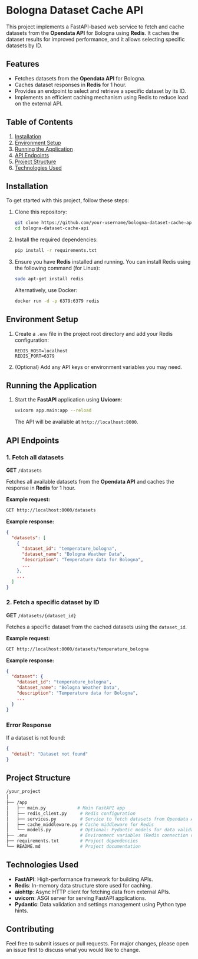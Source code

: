 # Bologna Dataset Cache API

This project implements a FastAPI-based web service to fetch and cache datasets from the **Opendata API** for Bologna using **Redis**. It caches the dataset results for improved performance, and it allows selecting specific datasets by ID.

## Features

- Fetches datasets from the **Opendata API** for Bologna.
- Caches dataset responses in **Redis** for 1 hour.
- Provides an endpoint to select and retrieve a specific dataset by its ID.
- Implements an efficient caching mechanism using Redis to reduce load on the external API.

## Table of Contents

1. [Installation](#installation)
2. [Environment Setup](#environment-setup)
3. [Running the Application](#running-the-application)
4. [API Endpoints](#api-endpoints)
5. [Project Structure](#project-structure)
6. [Technologies Used](#technologies-used)

## Installation

To get started with this project, follow these steps:

1. Clone this repository:

   ```bash
   git clone https://github.com/your-username/bologna-dataset-cache-api.git
   cd bologna-dataset-cache-api
   ```

2. Install the required dependencies:

   ```bash
   pip install -r requirements.txt
   ```

3. Ensure you have **Redis** installed and running. You can install Redis using the following command (for Linux):

   ```bash
   sudo apt-get install redis
   ```

   Alternatively, use Docker:

   ```bash
   docker run -d -p 6379:6379 redis
   ```

## Environment Setup

1. Create a `.env` file in the project root directory and add your Redis configuration:

   ```env
   REDIS_HOST=localhost
   REDIS_PORT=6379
   ```

2. (Optional) Add any API keys or environment variables you may need.

## Running the Application

1. Start the **FastAPI** application using **Uvicorn**:

   ```bash
   uvicorn app.main:app --reload
   ```

   The API will be available at `http://localhost:8000`.

## API Endpoints

### 1. Fetch all datasets

**GET** `/datasets`

Fetches all available datasets from the **Opendata API** and caches the response in **Redis** for 1 hour.

**Example request:**

```bash
GET http://localhost:8000/datasets
```

**Example response:**

```json
{
  "datasets": [
    {
      "dataset_id": "temperature_bologna",
      "dataset_name": "Bologna Weather Data",
      "description": "Temperature data for Bologna",
      ...
    },
    ...
  ]
}
```

### 2. Fetch a specific dataset by ID

**GET** `/datasets/{dataset_id}`

Fetches a specific dataset from the cached datasets using the `dataset_id`.

**Example request:**

```bash
GET http://localhost:8000/datasets/temperature_bologna
```

**Example response:**

```json
{
  "dataset": {
    "dataset_id": "temperature_bologna",
    "dataset_name": "Bologna Weather Data",
    "description": "Temperature data for Bologna",
    ...
  }
}
```

### Error Response

If a dataset is not found:

```json
{
  "detail": "Dataset not found"
}
```

## Project Structure

```bash
/your_project
│
├── /app
│   ├── main.py            # Main FastAPI app
│   ├── redis_client.py     # Redis configuration
│   ├── services.py         # Service to fetch datasets from Opendata API
│   ├── cache_middleware.py # Cache middleware for Redis
│   └── models.py           # Optional: Pydantic models for data validation
├── .env                    # Environment variables (Redis connection details)
├── requirements.txt        # Project dependencies
└── README.md               # Project documentation
```

## Technologies Used

- **FastAPI**: High-performance framework for building APIs.
- **Redis**: In-memory data structure store used for caching.
- **aiohttp**: Async HTTP client for fetching data from external APIs.
- **uvicorn**: ASGI server for serving FastAPI applications.
- **Pydantic**: Data validation and settings management using Python type hints.

## Contributing

Feel free to submit issues or pull requests. For major changes, please open an issue first to discuss what you would like to change.

